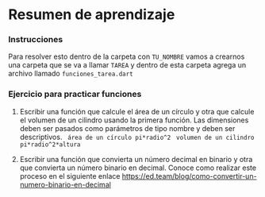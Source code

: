 Resumen de aprendizaje
========

### Instrucciones
Para resolver esto dentro de la carpeta con ```TU_NOMBRE``` vamos a crearnos una carpeta que se va a llamar ```TAREA``` y dentro de esta carpeta agrega un archivo llamado ```funciones_tarea.dart```

### Ejercicio para practicar funciones

1. Escribir una función que calcule el área de un círculo y otra que calcule el volumen de un cilindro usando la primera función.
Las dimensiones deben ser pasados como parámetros de tipo nombre y deben ser descriptivos.
``` área de un círculo pi*radio^2```
``` volumen de un cilindro pi*radio^2*altura```


2. Escribir una función que convierta un número decimal en binario y otra que convierta un número binario en decimal.
Conoce como realizar este proceso en el siguiente enlace https://ed.team/blog/como-convertir-un-numero-binario-en-decimal

